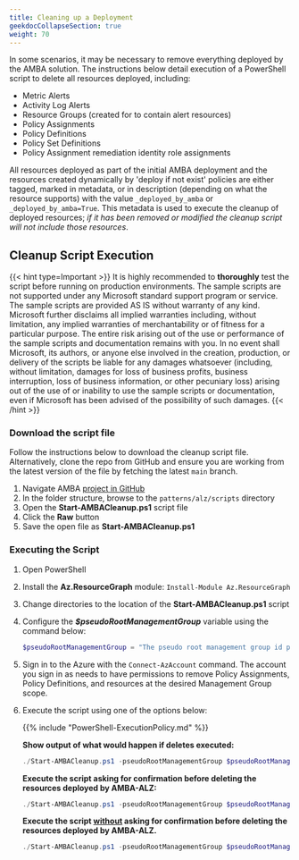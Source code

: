 ```yaml
---
title: Cleaning up a Deployment
geekdocCollapseSection: true
weight: 70
---
```


In some scenarios, it may be necessary to remove everything deployed by the AMBA solution. The instructions below detail execution of a PowerShell script to delete all resources deployed, including:

- Metric Alerts
- Activity Log Alerts
- Resource Groups (created for to contain alert resources)
- Policy Assignments
- Policy Definitions
- Policy Set Definitions
- Policy Assignment remediation identity role assignments

All resources deployed as part of the initial AMBA deployment and the resources created  dynamically by 'deploy if not exist' policies are either tagged, marked in metadata, or in description (depending on what the resource supports) with the value `_deployed_by_amba` or `_deployed_by_amba=True`. This metadata is used to execute the cleanup of deployed resources; _if it has been removed or modified the cleanup script will not include those resources_.

## Cleanup Script Execution

{{< hint type=Important >}}
It is highly recommended to **thoroughly** test the script before running on production environments. The sample scripts are not supported under any Microsoft standard support program or service. The sample scripts are provided AS IS without warranty of any kind. Microsoft further disclaims all implied warranties including, without limitation, any implied warranties of merchantability or of fitness for a particular purpose. The entire risk arising out of the use or performance of the sample scripts and documentation remains with you. In no event shall Microsoft, its authors, or anyone else involved in the creation, production, or delivery of the scripts be liable for any damages whatsoever (including, without limitation, damages for loss of business profits, business interruption, loss of business information, or other pecuniary loss) arising out of the use of or inability to use the sample scripts or documentation, even if Microsoft has been advised of the possibility of such damages.
{{< /hint >}}

### Download the script file

Follow the instructions below to download the cleanup script file. Alternatively, clone the repo from GitHub and ensure you are working from the latest version of the file by fetching the latest `main` branch.

1. Navigate AMBA [project in GitHub](https://github.com/Azure/azure-monitor-baseline-alerts)
2. In the folder structure, browse to the `patterns/alz/scripts` directory
3. Open the **Start-AMBACleanup.ps1** script file
4. Click the **Raw** button
5. Save the open file as **Start-AMBACleanup.ps1**

### Executing the Script

1. Open PowerShell
2. Install the **Az.ResourceGraph** module: `Install-Module Az.ResourceGraph`
3. Change directories to the location of the **Start-AMBACleanup.ps1** script
4. Configure the _**$pseudoRootManagementGroup**_ variable using the command below:

    ```powershell
    $pseudoRootManagementGroup = "The pseudo root management group id parenting the Platform and Landing Zones management groups"
    ```

5. Sign in to the Azure with the `Connect-AzAccount` command. The account you sign in as needs to have permissions to remove Policy Assignments, Policy Definitions, and resources at the desired Management Group scope.
6. Execute the script using one of the options below:

    {{% include "PowerShell-ExecutionPolicy.md" %}}

    **Show output of what would happen if deletes executed:**

    ```powershell
    ./Start-AMBACleanup.ps1 -pseudoRootManagementGroup $pseudoRootManagementGroup -WhatIf
    ```

    **Execute the script asking for confirmation before deleting the resources deployed by AMBA-ALZ:**

    ```powershell
    ./Start-AMBACleanup.ps1 -pseudoRootManagementGroup $pseudoRootManagementGroup
    ```

    **Execute the script <ins>without</ins> asking for confirmation before deleting the resources deployed by AMBA-ALZ.**

    ```powershell
    ./Start-AMBACleanup.ps1 -pseudoRootManagementGroup $pseudoRootManagementGroup -Confirm:$false
    ```
